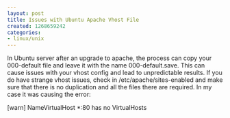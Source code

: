 ```yaml
---
layout: post
title: Issues with Ubuntu Apache Vhost File
created: 1268659242
categories:
- linux/unix
---
```

<p>In Ubuntu server after an upgrade to apache, the process can copy your 000-default file and leave it with the name 000-default.save. This can cause issues with your vhost config and lead to unpredictable results. If you do have strange vhost issues, check in&nbsp;/etc/apache/sites-enabled and make sure that there is no duplication and all the files there are required. In my case it was causing the error:</p>
<p>[warn] NameVirtualHost *:80 has no VirtualHosts</p>
<p>&nbsp;</p>

